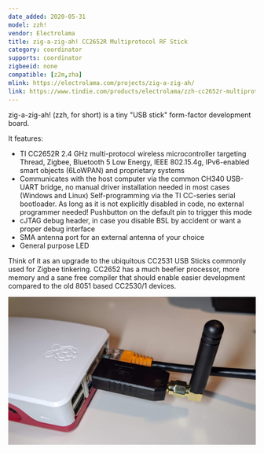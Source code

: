 ```yaml
---
date_added: 2020-05-31
model: zzh!
vendor: Electrolama
title: zig-a-zig-ah! CC2652R Multiprotocol RF Stick
category: coordinator
supports: coordinator
zigbeeid: none
compatible: [z2m,zha]
mlink: https://electrolama.com/projects/zig-a-zig-ah/
link: https://www.tindie.com/products/electrolama/zzh-cc2652r-multiprotocol-rf-stick/
---
```

zig-a-zig-ah! (zzh, for short) is a tiny "USB stick" form-factor development board.

It features:

- TI CC2652R 2.4 GHz multi-protocol wireless microcontroller targeting Thread, Zigbee, Bluetooth 5 Low Energy, IEEE 802.15.4g, IPv6-enabled smart objects (6LoWPAN) and proprietary systems
- Communicates with the host computer via the common CH340 USB-UART bridge, no manual driver installation needed in most cases (Windows and Linux)
Self-programming via the TI CC-series serial bootloader. As long as it is not explicitly disabled in code, no external programmer needed! Pushbutton on the default pin to trigger this mode
- cJTAG debug header, in case you disable BSL by accident or want a proper debug interface
- SMA antenna port for an external antenna of your choice
- General purpose LED

Think of it as an upgrade to the ubiquitous CC2531 USB Sticks commonly used for Zigbee tinkering. CC2652 has a much beefier processor, more memory and a sane free compiler that should enable easier development compared to the old 8051 based CC2530/1 devices.


![Pinout](/assets/images/devices/Electrolama_zzh-case.jpg)